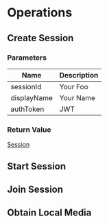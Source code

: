 # Operations
## Create Session

### Parameters

| Name        | Description |
| ----------- | ----------- |
| sessionId   | Your Foo    |
| displayName | Your Name   |
| authToken   | JWT         |

### Return Value
[Session](#session-object)
## Start Session
## Join Session
## Obtain Local Media

